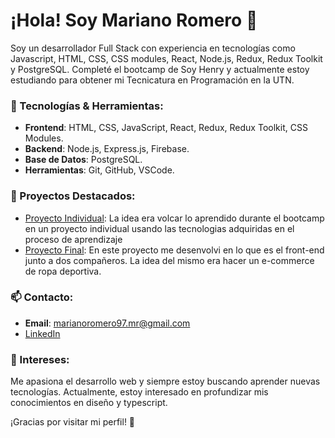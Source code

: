 # ¡Hola! Soy Mariano Romero 👋

Soy un desarrollador Full Stack con experiencia en tecnologías como Javascript, HTML, CSS, CSS modules, React, Node.js, Redux, Redux Toolkit y PostgreSQL. Completé el bootcamp de Soy Henry y actualmente estoy estudiando para obtener mi Tecnicatura en Programación en la UTN.

### 🔧 Tecnologías & Herramientas:
- **Frontend**: HTML, CSS, JavaScript, React, Redux, Redux Toolkit, CSS Modules.
- **Backend**: Node.js, Express.js, Firebase.
- **Base de Datos**: PostgreSQL.
- **Herramientas**: Git, GitHub, VSCode.

### 🚀 Proyectos Destacados:
- [Proyecto Individual](https://github.com/Marianoromero8/Proyecto-Individual-Videogames.git): La idea era volcar lo aprendido durante el bootcamp en un proyecto individual usando las tecnologias adquiridas en el proceso de aprendizaje
- [Proyecto Final](https://github.com/Marianoromero8/ProyectoFinal-Henry.git): En este proyecto me desenvolvi en lo que es el front-end junto a dos compañeros. La idea del mismo era hacer un e-commerce de ropa deportiva.

### 📫 Contacto:
- **Email**: marianoromero97.mr@gmail.com
- [LinkedIn](https://www.linkedin.com/in/mariano-romero-489104272/)

### 🎯 Intereses:
Me apasiona el desarrollo web y siempre estoy buscando aprender nuevas tecnologías. Actualmente, estoy interesado en profundizar mis conocimientos en diseño y typescript.

¡Gracias por visitar mi perfil! 🚀
